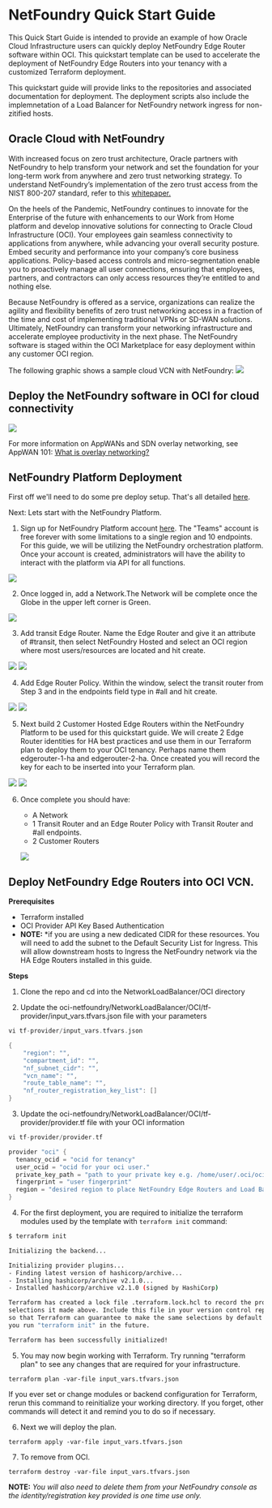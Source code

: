 # NetFoundry Quick Start Guide

This Quick Start Guide is intended to provide an example of how Oracle Cloud Infrastructure users can quickly deploy NetFoundry Edge Router software within OCI. This quickstart template can be used to accelerate the deployment of NetFoundry Edge Routers into your tenancy with a customized Terraform deployment.

This quickstart guide will provide links to the repositories and associated documentation for deployment. The deployment scripts also include the implemnetation of a Load Balancer for NetFoundry network ingress for non-zitified hosts.

## Oracle Cloud with NetFoundry

With increased focus on zero trust architecture, Oracle partners with NetFoundry to help transform your network and set the foundation for your long-term work from anywhere and zero trust networking strategy. To understand NetFoundry’s implementation of the zero trust access from the NIST 800-207 standard, refer to this [whitepaper.](https://netfoundry.io/resources/netfoundry-and-nist-white-paper/)

On the heels of the Pandemic, NetFoundry continues to innovate for the Enterprise of the future with enhancements to our Work from Home platform and develop innovative solutions for connecting to Oracle Cloud Infrastructure (OCI). Your employees gain seamless connectivity to applications from anywhere, while advancing your overall security posture. Embed security and performance into your company’s core business applications. Policy-based access controls and micro-segmentation enable you to proactively manage all user connections, ensuring that employees, partners, and contractors can only access resources they’re entitled to and nothing else.

Because NetFoundry is offered as a service, organizations can realize the agility and flexibility benefits of zero trust networking access in a fraction of the time and cost of implementing traditional VPNs or SD-WAN solutions. Ultimately, NetFoundry can transform your networking infrastructure and accelerate employee productivity in the next phase. The NetFoundry software is staged within the OCI Marketplace for easy deployment within any customer OCI region.

The following graphic shows a sample cloud VCN with NetFoundry:
![](images/net_diag2.png)

## Deploy the NetFoundry software in OCI for cloud connectivity

![](images/1-2-3.jfif)

For more information on AppWANs and SDN overlay networking, see AppWAN 101: [What is overlay networking?](https://netfoundry.io/appwan-101-what-is-overlay-networking/)





## NetFoundry Platform Deployment

First off we'll need to do some pre deploy setup.  That's all detailed [here](https://github.com/oracle/oci-quickstart-prerequisites).


Next: Lets start with the NetFoundry Platform.

1. Sign up for NetFoundry Platform account [here](https://www.netfoundry.io/signup). The "Teams" account is free forever with some limitations to a single region and 10 endpoints. For this guide, we will be utilizing the NetFoundry orchestration platform. Once your account is created, administrators will have the ability to interact with the platform via API for all functions.

![](images/signup.jpg)

2. Once logged in, add a Network.The Network will be complete once the Globe in the upper left corner is Green.

![](images/add_net_1.jpg)

3. Add transit Edge Router. Name the Edge Router and give it an attribute of #transit, then select NetFoundry Hosted and select an OCI region where most users/resources are located and hit create. 

![](images/edge_router.jpg)
![](images/fabricrouter2.jpg)

4. Add Edge Router Policy. Within the window, select the transit router from Step 3 and in the endpoints field type in #all and hit create.

![](images/er_policy1.jpg)
![](images/er_policy2.jpg)

5. Next build 2 Customer Hosted Edge Routers within the NetFoundry Platform to be used for this quickstart guide. We will create 2 Edge Router identities for HA best practices and use them in our Terraform plan to deploy them to your OCI tenancy. Perhaps name them edgerouter-1-ha and edgerouter-2-ha. Once created you will record the key for each to be inserted into your Terraform plan.

![](images/customer1.jpg)
![](images/cust_reg.jpg)

6. Once complete you should have:
    * A Network
    * 1 Transit Router and an Edge Router Policy with Transit Router and #all endpoints.
    * 2 Customer Routers
    
    ![](images/complete.jpg)
    
    
    
## Deploy NetFoundry Edge Routers into OCI VCN.

**Prerequisites**
* Terraform installed
* OCI Provider API Key Based Authentication
* **NOTE:** *if you are using a new dedicated CIDR for these resources. You will need to add the subnet to the Default Security List for Ingress. This will allow downstream hosts to Ingress the NetFoundry network via the HA Edge Routers installed in this guide.

**Steps**

1. Clone the repo and cd into the NetworkLoadBalancer/OCI directory

2. Update the oci-netfoundry/NetworkLoadBalancer/OCI/tf-provider/input_vars.tfvars.json file with your parameters

```h
vi tf-provider/input_vars.tfvars.json

{
    "region": "",
    "compartment_id": "",
    "nf_subnet_cidr": "",
    "vcn_name": "",
    "route_table_name": "",
    "nf_router_registration_key_list": []
}
```

3. Update the oci-netfoundry/NetworkLoadBalancer/OCI/tf-provider/provider.tf file with your OCI information

```h
vi tf-provider/provider.tf

provider "oci" {
  tenancy_ocid = "ocid for tenancy"
  user_ocid = "ocid for your oci user."
  private_key_path = "path to your private key e.g. /home/user/.oci/oci_api_key.pem"
  fingerprint = "user fingerprint"
  region = "desired region to place NetFoundry Edge Routers and Load Balancer"
}
```

4. For the first deployment, you are required to initialize the terraform modules used by the template with  `terraform init` command:

```bash
$ terraform init

Initializing the backend...

Initializing provider plugins...
- Finding latest version of hashicorp/archive...
- Installing hashicorp/archive v2.1.0...
- Installed hashicorp/archive v2.1.0 (signed by HashiCorp)

Terraform has created a lock file .terraform.lock.hcl to record the provider
selections it made above. Include this file in your version control repository
so that Terraform can guarantee to make the same selections by default when
you run "terraform init" in the future.

Terraform has been successfully initialized!
```

5. You may now begin working with Terraform. Try running "terraform plan" to see any changes that are required for your infrastructure. 

```
terraform plan -var-file input_vars.tfvars.json
```
If you ever set or change modules or backend configuration for Terraform,
rerun this command to reinitialize your working directory. If you forget, other
commands will detect it and remind you to do so if necessary.

6. Next we will deploy the plan.
```
terraform apply -var-file input_vars.tfvars.json
```

7. To remove from OCI.
```
terraform destroy -var-file input_vars.tfvars.json
```
**NOTE:** *You will also need to delete them from your NetFoundry console as the identity/registration key provided is one time use only.* 



